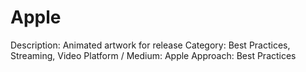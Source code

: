 # Apple

Description: Animated artwork for release
Category: Best Practices, Streaming, Video
Platform / Medium: Apple
Approach: Best Practices